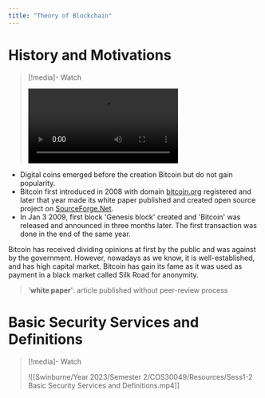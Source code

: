 ```yaml
---
title: "Theory of Blockchain"
---
```

# History and Motivations

>[!media]- Watch
>
>![Sess1-1 History and Motivations](/Swinburne/Year%202023/Semester%202/COS30049/Resources/Sess1-1%20History%20and%20Motivations.mp4)

- Digital coins emerged before the creation Bitcoin but do not gain popularity. 
- Bitcoin first introduced in 2008 with domain [bitcoin.org](https://bitcoin.org) registered and later that year made its white paper published and created open source project on [SourceForge.Net](https://sourceforge.net).
- In Jan 3 2009, first block 'Genesis block' created and 'Bitcoin' was released and announced in three months later. The first transaction was done in the end of the same year.

Bitcoin has received dividing opinions at first by the public and was against by the government. However, nowadays as we know, it is well-established, and has high capital market. Bitcoin has gain its fame as it was used as payment in a black market called Silk Road for anonymity.

>'**white paper**': article published without peer-review process

# Basic Security Services and Definitions

>[!media]- Watch
>
>![[Swinburne/Year 2023/Semester 2/COS30049/Resources/Sess1-2 Basic Security Services and Definitions.mp4]]
